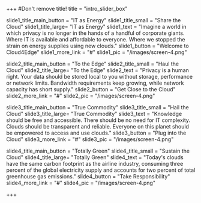 +++
#Don't remove title!
title = "intro_slider_box"


slide1_title_main_button = "IT as Energy"
slide1_title_small = "Share the Cloud"
slide1_title_large= "IT as Energy"
slide1_text = "Imagine a world in which privacy is no longer in the hands of a handful of corporate giants. Where IT is available and affordable to everyone. Where we stopped the strain on energy supplies using new clouds."
slide1_button = "Welcome to Cloud4Edge"
slide1_more_link = "#"
slide1_pic = "/images/screen-4.png" 


slide2_title_main_button = "To the Edge"
slide2_title_small = "Haul the Cloud"
slide2_title_large= "To the Edge"
slide2_text = "Privacy is a human right. Your data should be stored local to you without storage, performance or network limits. Bandwidth requirements keep growing, while network capacity has short supply."
slide2_button = "Get Close to the Cloud"
slide2_more_link = "#"
slide2_pic = "/images/screen-4.png" 

slide3_title_main_button = "True Commodity"
slide3_title_small = "Hail the Cloud"
slide3_title_large= "True Commodity"
slide3_text = "Knowledge should be free and accessible. There should be no need for IT complexity. Clouds should be transparent and reliable. Everyone on this planet should be empowered to access and use clouds."
slide3_button = "Plug into the Cloud"
slide3_more_link = "#"
slide3_pic = "/images/screen-4.png" 


slide4_title_main_button = "Totally Green"
slide4_title_small = "Sustain the Cloud"
slide4_title_large= "Totally Green"
slide4_text = "Today's clouds have the same carbon footprint as the airline industry, consuming three percent of the global electricity supply and accounts for two percent of total greenhouse gas emissions."
slide4_button = "Take Responsibility"
slide4_more_link = "#"
slide4_pic = "/images/screen-4.png" 


+++